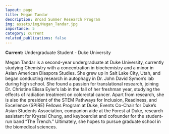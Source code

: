 ```yaml
---
layout: page
title: Megan Tandar
description: Broad Summer Research Program
img: assets/img/Megan_Tandar.jpg
importance: 5
category: current
related_publications: false
---
```


**Current:** Undergraduate Student - Duke University

Megan Tandar is a second-year undergraduate at Duke University, currently studying Chemistry with a concentration in biochemistry and a minor in Asian American Diaspora Studies. She grew up in Salt Lake City, Utah, and began conducting research in autophagy in Dr. John David Symon’s lab during high school. She found a passion for translational research, joining Dr. Christine Elissa Eyler’s lab in the fall of her freshman year, studying the effects of radiation treatment on colorectal cancer. Apart from research, she is also the president of the STEM Pathways for Inclusion, Readiness, and Excellence (SPIRE) Fellows Program at Duke, Events Co-Chair for Duke’s Asian Students Association, companion aide at the Forest at Duke, research assistant for Krystal Chung, and keyboardist and cofounder for the student-run band “The Trench.” Ultimately, she hopes to pursue graduate school in the biomedical sciences.
